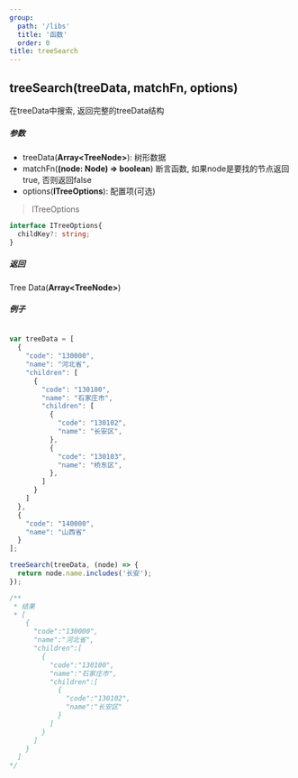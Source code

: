 ```yaml
---
group:
  path: '/libs'
  title: '函数'
  order: 0
title: treeSearch
---
```


## treeSearch(treeData, matchFn, options)
在treeData中搜索, 返回完整的treeData结构

##### 参数
- treeData(**Array\<TreeNode\>**): 树形数据
- matchFn(**(node: Node) => boolean**) 断言函数, 如果node是要找的节点返回true, 否则返回false
- options(**ITreeOptions**): 配置项(可选)

> ITreeOptions
```typescript
interface ITreeOptions{
  childKey?: string;
}
```

##### 返回
Tree Data(**Array\<TreeNode\>**)

##### 例子
```javascript

var treeData = [
  {
    "code": "130000",
    "name": "河北省",
    "children": [
      {
        "code": "130100",
        "name": "石家庄市",
        "children": [
          {
            "code": "130102",
            "name": "长安区",
          },
          {
            "code": "130103",
            "name": "桥东区",
          },
        ]
      }
    ]
  },
  {
    "code": "140000",
    "name": "山西省"
  }
];

treeSearch(treeData, (node) => {
  return node.name.includes('长安');
});

/**
 * 结果
 * [
    {
      "code":"130000",
      "name":"河北省",
      "children":[
        {
          "code":"130100",
          "name":"石家庄市",
          "children":[
            {
              "code":"130102",
              "name":"长安区"
            }
          ]
        }
      ]
    }
  ]
*/
```